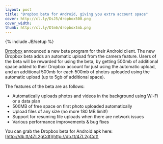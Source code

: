 ```yaml
---
layout: post
title: "Dropbox beta for Android, giving you extra account space"
cover: http://cl.ly/DsJ5/dropbox500.png
cover_width: 
thumb: http://cl.ly/Dtm6/dropboxtmb.png
---
```

{% include JB/setup %}

[Dropbox](http://dropbox.com) announced a new beta program for their Android client. The new Dropbox beta adds an automatic upload from the camera feature. Users of the beta will be rewarded for using the beta, by getting 500mb of additional space added to their Dropbox account for just using the automatic upload, and an additional 500mb for each 500mb of photos uploaded using the automatic upload (up to 5gb of additional space).

The features of the beta are as follows:
* Automatically uploads photos and videos in the background using Wi-Fi or a data plan
* 500MB of free space on first photo uploaded automatically
* Upload files of any size (no more 180 MB limit!)
* Support for resuming file uploads when there are network issues
* Various performance improvements & bug fixes

You can grab the Dropbox beta for Android apk here: [http://db.tt/4ZL2gCdt](http://db.tt/4ZL2gCdt)